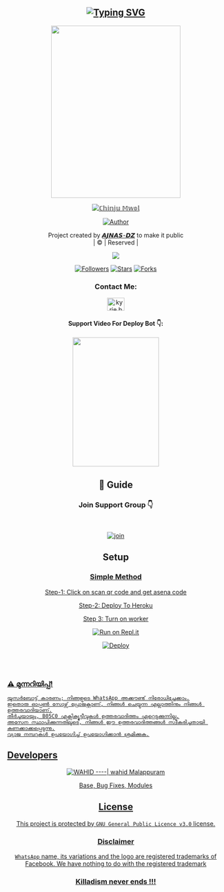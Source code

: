 <div align="center">
  
## [![Typing SVG](https://readme-typing-svg.herokuapp.com?font=Times+new+roman&color=F7001E&size=25&lines=CHINJUMWOL+Whatsapp+Bot;With+Tons+of+features;Complete+Malayalam+content;Best+Bgm+Bot;Edited+from+WhatsAsena;Made+By+AJNAS-DZ)](https://git.io/typing-svg)


  <a href="https://i.imgur.com/07KGGa8.jpeg" ><img align="center" src="https://i.imgur.com/07KGGa8.jpeg" height="400" width="300" /></a>
</p>
  
  <p align="center">
<a href="#"><img title="ℂ𝕙𝕚𝕟𝕛𝕦 𝕄𝕨𝕠𝕝" src="https://img.shields.io/badge/𝙲𝙷𝙸𝙽𝙹𝚄 𝙼𝚆𝙾𝙻-green?colorA=%23ff0000&colorB=%23017e40&style=for-the-badge"></a>
</p>
  <p align="center">
<a href="https://github.com/AJNAS-DZ"><img title="Author" src="https://img.shields.io/badge/Author-𝘼𝙅𝙉𝘼𝙎-𝘿𝙕/CHINJUMWOL?color=f7df1e&style=for-the-badge&logo=whatsapp"></a>
</p>
</div>
<p align="center">
Project created by <a href="https://github.com/Ajnas-dz">𝘼𝙅𝙉𝘼𝙎-𝘿𝙕</a> to make it public
    <br>
       | © |
        Reserved |
    <br> 
</p

----

  <p align="center">
  <a href="httsp://github.com/AJNAS-DZ/CHINJUMWOL">
    <img src="https://img.shields.io/github/repo-size/AJNAS-DZ/CHINJUMWOL?color=green&label=Repo%20total%20size&style=plastic">
<p align="center">
<a href="https://github.com/AJNAS-DZ/followers"><img title="Followers" src="https://img.shields.io/github/followers/WAHID-BOT?color=f7df1e&style=flat-square"></a>
<a href="https://github.com/AJNAS-DZ/CHINJUMWOL/stargazers/"><img title="Stars" src="https://img.shields.io/github/stars/AJNAS-DZ/CHINJUMWOL?color=f7df1e&style=flat-square"></a>
<a href="https://github.com/AJNAS-DZ/CHINJUMWOL/network/members"><img title="Forks" src="https://img.shields.io/github/forks/AJNAS-DZ/CHINJUMWOL?color=f7df1e&style=flat-square"></a>


<h3 align="center">Contact Me:</h3>
<p align="center">
<a href="https://instagram.com/w4hid_jr" target="blank"><img align="center" src="https://cdn.jsdelivr.net/npm/simple-icons@3.0.1/icons/instagram.svg" alt="kyrie.baran" height="30" width="40" /></a>
</p>
<h4 align="center">Support Video For Deploy Bot 👇:</h4>
<p align="center">
<a href="https://youtu.be/L8E4enqfYik" target="blank"><img align="center" src="https://i.imgur.com/07KGGa8.jpeg" height="300" width="200" /></a>
</p>
  
<div align="center">

## 📢 Guide
### Join Support Group 👇
   
<br>
  <div align="center">
    
  [![join](https://opportunitiesforyoungkenyans.co.ke/wp-content/uploads/2020/05/images.png-whatsapp.png)](https://chat.whatsapp.com/EKVj4VNByQkAIzapCt8qLl)


    
## Setup
<div align="center">

  ### <u> Simple Method <u>
  Step-1: Click on scan qr code and get asena code
  
  Step-2: Deploy To Heroku
  
  Step 3: Turn on worker
  
[![Run on Repl.it](https://repl.it/badge/github/quiec/whatsAlfa)](https://replit.com/@Ajnas-dz/JulieMwol)

[![Deploy](https://www.linkpicture.com/q/heroku.jpg)](https://heroku.com/deploy?template=https://github.com/AJNAS-DZ/CHINJUMWOL.git)
     <div align="left">
<br>
<br >

  


### ⚠️ മുന്നറിയിപ്പ്! 
```
യൂസർബോട്ട് കാരണം; നിങ്ങളുടെ WhatsApp അക്കൗണ്ട് നിരോധിച്ചേക്കാം.
ഇതൊരു ഓപ്പൺ സോഴ്സ് പ്രോജക്റ്റാണ്, നിങ്ങൾ ചെയ്യുന്ന എല്ലാത്തിനും നിങ്ങൾ ഉത്തരവാദിയാണ്.
തീർച്ചയായും, B05C0 എക്സിക്യൂട്ടീവുകൾ ഉത്തരവാദിത്തം ഏറ്റെടുക്കുന്നില്ല.
അസേന സ്ഥാപിക്കുന്നതിലൂടെ, നിങ്ങൾ ഈ ഉത്തരവാദിത്തങ്ങൾ സ്വീകരിച്ചതായി കണക്കാക്കപ്പെടുന്നു.
വ്യാജ നമ്പറുകൾ ഉപയോഗിച്ച് ഉപയോഗിക്കാൻ ശ്രമിക്കുക.
```

## Developers
  <div align="center">
    
[![WAHID](https://github.com/WAHID-BOT.png?size=100)](https://github.com/WAHID-BOT)
----|
[wahid Malappuram](https://github.com/WAHID-BOT) 

Base, Bug Fixes, Modules

  </div>

  </div>
   
  
## License
This project is protected by `GNU General Public Licence v3.0` license.

### Disclaimer
`WhatsApp` name, its variations and the logo are registered trademarks of Facebook. We have nothing to do with the registered trademark

  <div align="center">
  
### Killadism never ends !!!


  
  


  
  




































  



















  










  













      






















    





    







